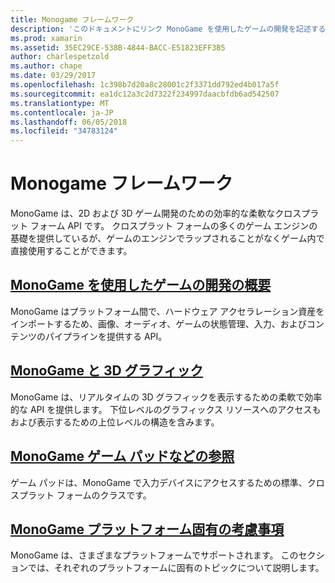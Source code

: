 ```yaml
---
title: Monogame フレームワーク
description: 'このドキュメントにリンク MonoGame を使用したゲームの開発を記述するさまざまなガイド: 概要については、3 D グラフィックス、ゲーム パッドに関するディスカッションおよびプラットフォーム固有の考慮事項を確認します。'
ms.prod: xamarin
ms.assetid: 35EC29CE-538B-4844-BACC-E51823EFF3B5
author: charlespetzold
ms.author: chape
ms.date: 03/29/2017
ms.openlocfilehash: 1c398b7d20a8c28001c2f3371dd792ed4b017a5f
ms.sourcegitcommit: ea1dc12a3c2d7322f234997daacbfdb6ad542507
ms.translationtype: MT
ms.contentlocale: ja-JP
ms.lasthandoff: 06/05/2018
ms.locfileid: "34783124"
---
```

# <a name="monogame-framework"></a>Monogame フレームワーク

MonoGame は、2D および 3D ゲーム開発のための効率的な柔軟なクロスプラット フォーム API です。 クロスプラット フォームの多くのゲーム エンジンの基礎を提供しているが、ゲームのエンジンでラップされることがなくゲーム内で直接使用することができます。

## <a name="introduction-to-game-development-with-monogamegraphics-gamesmonogameintroductionindexmd"></a>[MonoGame を使用したゲームの開発の概要](~/graphics-games/monogame/introduction/index.md)

MonoGame はプラットフォーム間で、ハードウェア アクセラレーション資産をインポートするため、画像、オーディオ、ゲームの状態管理、入力、およびコンテンツのパイプラインを提供する API。

## <a name="3d-graphics-with-monogamegraphics-gamesmonogame3dindexmd"></a>[MonoGame と 3D グラフィック](~/graphics-games/monogame/3d/index.md)

MonoGame は、リアルタイムの 3D グラフィックを表示するための柔軟で効率的な API を提供します。 下位レベルのグラフィックス リソースへのアクセスもおよび表示するための上位レベルの構造を含みます。

## <a name="monogame-gamepad-referencegraphics-gamesmonogameinputmd"></a>[MonoGame ゲーム パッドなどの参照](~/graphics-games/monogame/input.md)

ゲーム パッドは、MonoGame で入力デバイスにアクセスするための標準、クロスプラット フォームのクラスです。

## <a name="monogame-platform-specific-considerationsgraphics-gamesmonogameplatformsindexmd"></a>[MonoGame プラットフォーム固有の考慮事項](~/graphics-games/monogame/platforms/index.md)

MonoGame は、さまざまなプラットフォームでサポートされます。 このセクションでは、それぞれのプラットフォームに固有のトピックについて説明します。
